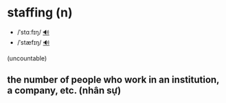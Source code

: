 # staffing (n)

- /ˈstɑːfɪŋ/ [🔊](https://www.oxfordlearnersdictionaries.com/media/english/uk_pron/s/sta/staff/staffing__gb_1.mp3)
- /ˈstæfɪŋ/ [🔊](https://www.oxfordlearnersdictionaries.com/media/english/us_pron/s/sta/staff/staffing__us_1.mp3)

(uncountable)

## the number of people who work in an institution, a company, etc. (nhân sự)